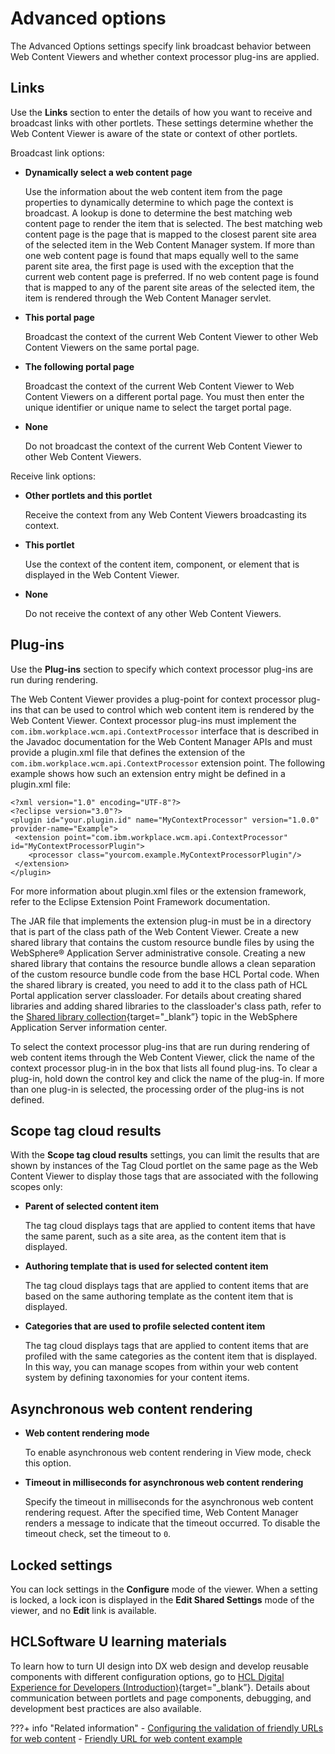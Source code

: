 # Advanced options

The Advanced Options settings specify link broadcast behavior between Web Content Viewers and whether context processor plug-ins are applied.

## Links

Use the **Links** section to enter the details of how you want to receive and broadcast links with other portlets. These settings determine whether the Web Content Viewer is aware of the state or context of other portlets.

Broadcast link options:

-   **Dynamically select a web content page**

    Use the information about the web content item from the page properties to dynamically determine to which page the context is broadcast. A lookup is done to determine the best matching web content page to render the item that is selected. The best matching web content page is the page that is mapped to the closest parent site area of the selected item in the Web Content Manager system. If more than one web content page is found that maps equally well to the same parent site area, the first page is used with the exception that the current web content page is preferred. If no web content page is found that is mapped to any of the parent site areas of the selected item, the item is rendered through the Web Content Manager servlet.

-   **This portal page**

    Broadcast the context of the current Web Content Viewer to other Web Content Viewers on the same portal page.

-   **The following portal page**

    Broadcast the context of the current Web Content Viewer to Web Content Viewers on a different portal page. You must then enter the unique identifier or unique name to select the target portal page.

-   **None**

    Do not broadcast the context of the current Web Content Viewer to other Web Content Viewers.


Receive link options:

-   **Other portlets and this portlet**

    Receive the context from any Web Content Viewers broadcasting its context.

-   **This portlet**

    Use the context of the content item, component, or element that is displayed in the Web Content Viewer.

-   **None**

    Do not receive the context of any other Web Content Viewers.


## Plug-ins

Use the **Plug-ins** section to specify which context processor plug-ins are run during rendering.

The Web Content Viewer provides a plug-point for context processor plug-ins that can be used to control which web content item is rendered by the Web Content Viewer. Context processor plug-ins must implement the `com.ibm.workplace.wcm.api.ContextProcessor` interface that is described in the Javadoc documentation for the Web Content Manager APIs and must provide a plugin.xml file that defines the extension of the `com.ibm.workplace.wcm.api.ContextProcessor` extension point. The following example shows how such an extension entry might be defined in a plugin.xml file:

```
<?xml version="1.0" encoding="UTF-8"?>
<?eclipse version="3.0"?>
<plugin id="your.plugin.id" name="MyContextProcessor" version="1.0.0" provider-name="Example">
 <extension point="com.ibm.workplace.wcm.api.ContextProcessor" id="MyContextProcessorPlugin">
    <processor class="yourcom.example.MyContextProcessorPlugin"/>
 </extension>
</plugin>
```

For more information about plugin.xml files or the extension framework, refer to the Eclipse Extension Point Framework documentation.

The JAR file that implements the extension plug-in must be in a directory that is part of the class path of the Web Content Viewer. Create a new shared library that contains the custom resource bundle files by using the WebSphere® Application Server administrative console. Creating a new shared library that contains the resource bundle allows a clean separation of the custom resource bundle code from the base HCL Portal code. When the shared library is created, you need to add it to the class path of HCL Portal application server classloader. For details about creating shared libraries and adding shared libraries to the classloader's class path, refer to the [Shared library collection](https://www.ibm.com/docs/en/was/9.0.5?topic=libraries-shared-library-collection){target="_blank”} topic in the WebSphere Application Server information center.

To select the context processor plug-ins that are run during rendering of web content items through the Web Content Viewer, click the name of the context processor plug-in in the box that lists all found plug-ins. To clear a plug-in, hold down the control key and click the name of the plug-in. If more than one plug-in is selected, the processing order of the plug-ins is not defined.

## Scope tag cloud results

With the **Scope tag cloud results** settings, you can limit the results that are shown by instances of the Tag Cloud portlet on the same page as the Web Content Viewer to display those tags that are associated with the following scopes only:

-   **Parent of selected content item**

    The tag cloud displays tags that are applied to content items that have the same parent, such as a site area, as the content item that is displayed.

-   **Authoring template that is used for selected content item**

    The tag cloud displays tags that are applied to content items that are based on the same authoring template as the content item that is displayed.

-   **Categories that are used to profile selected content item**

    The tag cloud displays tags that are applied to content items that are profiled with the same categories as the content item that is displayed. In this way, you can manage scopes from within your web content system by defining taxonomies for your content items.


## Asynchronous web content rendering

-   **Web content rendering mode**

    To enable asynchronous web content rendering in View mode, check this option.

-   **Timeout in milliseconds for asynchronous web content rendering**

    Specify the timeout in milliseconds for the asynchronous web content rendering request. After the specified time, Web Content Manager renders a message to indicate that the timeout occurred. To disable the timeout check, set the timeout to `0`.

## Locked settings

You can lock settings in the **Configure** mode of the viewer. When a setting is locked, a lock icon is displayed in the **Edit Shared Settings** mode of the viewer, and no **Edit** link is available.

## HCLSoftware U learning materials

To learn how to turn UI design into DX web design and develop reusable components with different configuration options, go to [HCL Digital Experience for Developers (Introduction)](https://hclsoftwareu.hcltechsw.com/component/axs/?view=sso_config&id=3&forward=https%3A%2F%2Fhclsoftwareu.hcltechsw.com%2Fcourses%2Flesson%2F%3Fid%3D3461){target="_blank”}. Details about communication between portlets and page components, debugging, and development best practices are also available.

???+ info "Related information"
    - [Configuring the validation of friendly URLs for web content](../../deliver_webcontent_on_dx/customizing_content/friendlyurl_wcmviewer/validate_friendlyurl/configure_validate_friendly_urls.md)
    - [Friendly URL for web content example](../../deliver_webcontent_on_dx/customizing_content/friendlyurl_wcmviewer/wcm_config_wcmviewer_friendlyexample.md)
